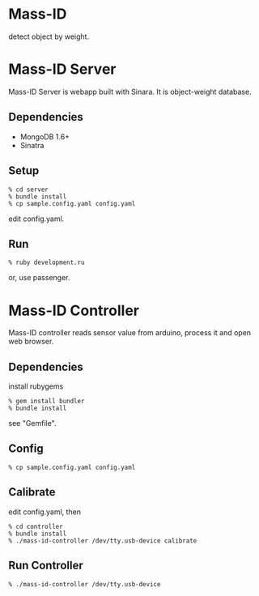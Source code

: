 Mass-ID
=======
detect object by weight.


Mass-ID Server
==============
Mass-ID Server is webapp built with Sinara. It is object-weight database.

Dependencies
------------

* MongoDB 1.6+
* Sinatra


Setup
-----

    % cd server
    % bundle install
    % cp sample.config.yaml config.yaml

edit config.yaml.


Run
---
    % ruby development.ru

or, use passenger.


Mass-ID Controller
==================
Mass-ID controller reads sensor value from arduino, process it and open web browser.


Dependencies
------------

install rubygems

    % gem install bundler
    % bundle install

see "Gemfile".


Config
------

    % cp sample.config.yaml config.yaml


Calibrate
---------

edit config.yaml, then

    % cd controller
    % bundle install
    % ./mass-id-controller /dev/tty.usb-device calibrate




Run Controller
--------------

    % ./mass-id-controller /dev/tty.usb-device

